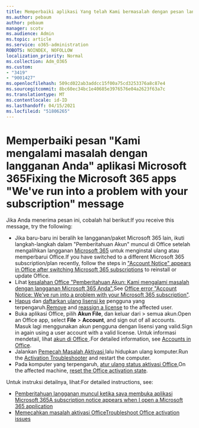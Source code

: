 ```yaml
---
title: Memperbaiki aplikasi Yang telah Kami bermasalah dengan pesan langganan Anda
ms.author: pebaum
author: pebaum
manager: scotv
ms.audience: Admin
ms.topic: article
ms.service: o365-administration
ROBOTS: NOINDEX, NOFOLLOW
localization_priority: Normal
ms.collection: Adm_O365
ms.custom:
- "3419"
- "9001427"
ms.openlocfilehash: 509cd022ab3addcc15f00a75cd3253376a8c87e4
ms.sourcegitcommit: 8bc60ec34bc1e40685e3976576e04a2623f63a7c
ms.translationtype: MT
ms.contentlocale: id-ID
ms.lasthandoff: 04/15/2021
ms.locfileid: "51806265"
---
```

# <a name="fixing-the-microsoft-365-apps-weve-run-into-a-problem-with-your-subscription-message"></a><span data-ttu-id="e744a-102">Memperbaiki pesan "Kami mengalami masalah dengan langganan Anda" aplikasi Microsoft 365</span><span class="sxs-lookup"><span data-stu-id="e744a-102">Fixing the Microsoft 365 apps "We've run into a problem with your subscription" message</span></span>

<span data-ttu-id="e744a-103">Jika Anda menerima pesan ini, cobalah hal berikut:</span><span class="sxs-lookup"><span data-stu-id="e744a-103">If you receive this message, try the following:</span></span>

- <span data-ttu-id="e744a-104">Jika baru-baru ini beralih ke langganan/paket Microsoft 365 lain, ikuti langkah-langkah dalam "Pemberitahuan Akun" muncul di Office setelah mengalihkan langganan [Microsoft 365](https://support.office.com/article/account-notice-appears-in-office-after-switching-office-365-plans-857dc33a-1efc-4ce7-ac3f-ef616314e27d) untuk menginstal ulang atau memperbarui Office.</span><span class="sxs-lookup"><span data-stu-id="e744a-104">If you have switched to a different Microsoft 365 subscription/plan recently, follow the steps in ["Account Notice" appears in Office after switching Microsoft 365 subscriptions](https://support.office.com/article/account-notice-appears-in-office-after-switching-office-365-plans-857dc33a-1efc-4ce7-ac3f-ef616314e27d) to reinstall or update Office.</span></span>
- <span data-ttu-id="e744a-105">Lihat [kesalahan Office "Pemberitahuan Akun: Kami mengalami masalah dengan langganan Microsoft 365 Anda".](https://support.office.com/article/office-error-account-notice-we-ve-run-into-a-problem-with-your-office-365-subscription-17f71ecb-f53c-4f3d-ae18-7230ca1594c1)</span><span class="sxs-lookup"><span data-stu-id="e744a-105">See [Office error "Account Notice: We've run into a problem with your Microsoft 365 subscription"](https://support.office.com/article/office-error-account-notice-we-ve-run-into-a-problem-with-your-office-365-subscription-17f71ecb-f53c-4f3d-ae18-7230ca1594c1).</span></span> 
- <span data-ttu-id="e744a-106">[Hapus](https://docs.microsoft.com/microsoft-365/admin/manage/remove-licenses-from-users) dan [daftarkan ulang lisensi ke](https://docs.microsoft.com/microsoft-365/admin/manage/assign-licenses-to-users) pengguna yang terpengaruh.</span><span class="sxs-lookup"><span data-stu-id="e744a-106">[Remove](https://docs.microsoft.com/microsoft-365/admin/manage/remove-licenses-from-users) and [reassign a license](https://docs.microsoft.com/microsoft-365/admin/manage/assign-licenses-to-users) to the affected user.</span></span>
- <span data-ttu-id="e744a-107">Buka aplikasi Office, pilih **Akun File**, dan keluar dari  >  semua akun.</span><span class="sxs-lookup"><span data-stu-id="e744a-107">Open an Office app, select **File** > **Account**, and sign out of all accounts.</span></span> <span data-ttu-id="e744a-108">Masuk lagi menggunakan akun pengguna dengan lisensi yang valid.</span><span class="sxs-lookup"><span data-stu-id="e744a-108">Sign in again using a user account with a valid license.</span></span> <span data-ttu-id="e744a-109">Untuk informasi mendetail, lihat [ akun di Office ](https://support.office.com/article/628ea040-f265-49de-b986-be09c3ebf8a9).</span><span class="sxs-lookup"><span data-stu-id="e744a-109">For detailed information, see [Accounts in Office](https://support.office.com/article/628ea040-f265-49de-b986-be09c3ebf8a9).</span></span>
- <span data-ttu-id="e744a-110">Jalankan [ Pemecah Masalah Aktivasi ](https://aka.ms/SARA-OfficeActivation-Alchemy) lalu hidupkan ulang komputer.</span><span class="sxs-lookup"><span data-stu-id="e744a-110">Run the [Activation Troubleshooter](https://aka.ms/SARA-OfficeActivation-Alchemy) and restart the computer.</span></span>
- <span data-ttu-id="e744a-111">Pada komputer yang terpengaruh, [atur ulang status aktivasi Office.](https://docs.microsoft.com/office365/troubleshoot/activation/reset-office-365-proplus-activation-state)</span><span class="sxs-lookup"><span data-stu-id="e744a-111">On the affected machine, [reset the Office activation state](https://docs.microsoft.com/office365/troubleshoot/activation/reset-office-365-proplus-activation-state).</span></span>

<span data-ttu-id="e744a-112">Untuk instruksi detailnya, lihat:</span><span class="sxs-lookup"><span data-stu-id="e744a-112">For detailed instructions, see:</span></span>
- [<span data-ttu-id="e744a-113">Pemberitahuan langganan muncul ketika saya membuka aplikasi Microsoft 365</span><span class="sxs-lookup"><span data-stu-id="e744a-113">A subscription notice appears when I open a Microsoft 365 application</span></span>](https://support.office.com/article/4cabe32c-f594-4c0e-9191-3d3ade10cceb)
- [<span data-ttu-id="e744a-114">Memecahkan masalah aktivasi Office</span><span class="sxs-lookup"><span data-stu-id="e744a-114">Troubleshoot Office activation issues</span></span>](https://support.office.com/article/0d23d3c0-c19c-4b2f-9845-5344fedc4380)